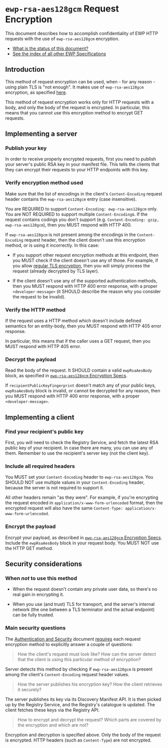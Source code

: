 `ewp-rsa-aes128gcm` Request Encryption
======================================

This document describes how to accomplish confidentiality of EWP HTTP requests
with the use of `ewp-rsa-aes128gcm` encryption.

* [What is the status of this document?][statuses]
* [See the index of all other EWP Specifications][develhub]


Introduction
------------

This method of request encryption can be used, when - for any reason - using
plain TLS is "not enough". It makes use of `ewp-rsa-aes128gcm` encryption, as
specified [here][encr-spec].

This method of request encryption works only for HTTP requests with a body, and
only the body of the request is encrypted. In particular, this means that you
cannot use this encryption method to encrypt GET requests.


Implementing a server
---------------------

### Publish your key

In order to receive properly encrypted requests, first you need to publish your
server's public RSA key in your manifest file. This tells the clients that they
can encrypt their requests to your HTTP endpoints with this key.


### Verify encryption method used

Make sure that the list of encodings in the client's `Content-Encoding` request
header contains the `ewp-rsa-aes128gcm` entry (case insensitive).

You are REQUIRED to support `Content-Encoding: ewp-rsa-aes128gcm` only. You are
NOT REQUIRED to support multiple `Content-Encoding`s. If the request contains
codings you don't support (e.g. `Content-Encoding: gzip, ewp-rsa-aes128gcm`),
then you MUST respond with HTTP 400.

If `ewp-rsa-aes128gcm` is not present among the encodings in the
`Content-Encoding` request header, then the client doesn't use this encryption
method, or is using it incorrectly. In this case:

 * If you support other request encryption methods at this endpoint, then you
   MUST check if the client doesn't use any of those. For example, if you
   allow [regular TLS encryption][reqencr-tls], then you will simply process
   the request (already decrypted by TLS layer).

 * If the client doesn't use any of the supported authentication methods, then
   you MUST respond with HTTP 400 error response, with a proper
   `<developer-message>` (it SHOULD describe the reason why you consider the
   request to be invalid).


### Verify the HTTP method

If the request uses a HTTP method which doesn't include defined semantics for
an entity-body, then you MUST respond with HTTP 405 error response.

In particular, this means that if the caller uses a GET request, then you MUST
respond with HTTP 405 error.


### Decrypt the payload

Read the body of the request. It SHOULD contain a valid `ewpRsaAesBody` block,
as specified in [`ewp-rsa-aes128gcm` Encryption Specs][encr-spec].

If `recipientPublicKeyFingerprint` doesn't match any of your public keys,
`ewpRsaAesBody` block is invalid, or cannot be decrypted for any reason, then
you MUST respond with HTTP 400 error response, with a proper
`<developer-message>`.


Implementing a client
---------------------

### Find your recipient's public key

First, you will need to check the Registry Service, and fetch the latest RSA
public key of your recipient. In case there are many, you can use any of them.
Remember to use the recipient's server key (not the client key).


### Include all required headers

You MUST set your `Content-Encoding` header to `ewp-rsa-aes128gcm`. You SHOULD
NOT use multiple values in your `Content-Encoding` header, because the server
is not required to support it.

All other headers remain "as they were". For example, if you're encrypting the
request encoded in `application/x-www-form-urlencoded` format, then the
encrypted request will also have the same
`Content-Type: application/x-www-form-urlencoded`.


### Encrypt the payload

Encrypt your payload, as described in [`ewp-rsa-aes128gcm` Encryption
Specs][encr-spec]. Include the `ewpRsaAesBody` block in your request body. You
MUST NOT use the HTTP GET method.


Security considerations
-----------------------

### When *not* to use this method

 * When the request doesn't contain any private user data, so there's no real
   gain in encrypting it.

 * When you use (and trust) TLS for transport, and the server's internal
   network (the one between a TLS terminator and the actual endpoint) can be
   fully trusted.


### Main security questions

The [Authentication and Security][sec-intro] document
[requires][sec-method-rules] each request encryption method to explicitly
answer a couple of questions:

> How the client's request must look like? How can the server detect that the
> client is using this particular method of encryption?

Server detects this method by checking if `ewp-rsa-aes128gcm` is present
among the client's `Content-Encoding` request header values.

> How the server publishes his encryption key? How the client retrieves it
> securely?

The server publishes its key via its Discovery Manifest API. It is then picked
up by the Registry Service, and the Registry's catalogue is updated. The client
fetches these keys via the Registry API.

> How to encrypt and decrypt the request? Which parts are covered by the
> encryption and which are not?

Encryption and decryption is specified above. Only the body of the request is
encrypted. HTTP headers (such as `Content-Type`) are not encrypted.


[develhub]: http://developers.erasmuswithoutpaper.eu/
[statuses]: https://github.com/erasmus-without-paper/ewp-specs-management/blob/stable-v1/README.md#statuses
[sec-intro]: https://github.com/erasmus-without-paper/ewp-specs-sec-intro
[sec-method-rules]: https://github.com/erasmus-without-paper/ewp-specs-sec-intro#rules
[encr-spec]: https://github.com/erasmus-without-paper/ewp-specs-sec-rsa-aes128gcm
[reqencr-tls]: https://github.com/erasmus-without-paper/ewp-specs-sec-reqencr-tls
